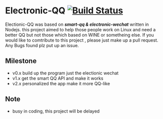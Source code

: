 # Electronic-QQ [![Build Status](https://travis-ci.org/arthurkiller/electronic-QQ.svg?branch=master)](https://travis-ci.org/arthurkiller/electronic-QQ)
Electionic-QQ was based on ___smart-qq & electronic-wechat___ written in Nodejs.
this project aimed to help those people work on Linux and need a better QQ but not those which based on WINE or sometheing else.
If you would like to comtribute to this project , please just make up a pull request.
Any Bugs found plz put up an issue.

## Milestone
* v0.x build up the program just the electionic wechat
* v1.x get the smart QQ API and make it works
* v2.x personalized the app make it more QQ-like

## Note
* busy in coding, this project will be delayed
